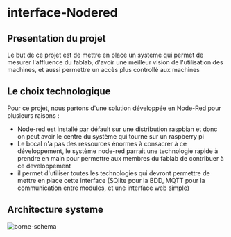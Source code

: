 # interface-Nodered

## Presentation du projet

Le but de ce projet est de mettre en place un systeme qui permet de mesurer l'affluence du fablab, d'avoir une meilleur vision de l'utilisation des machines, et aussi permettre un accès plus controllé aux machines

## Le choix technologique

Pour ce projet, nous partons d'une solution développée en Node-Red pour plusieurs raisons :
 - Node-red est installé par défault sur une distribution raspbian et donc on peut avoir le centre du système qui tourne sur un raspberry pi
 - Le bocal n'a pas des ressources énormes à consacrer à ce développement, le système node-red parrait une technologie rapide à prendre en main pour permettre aux membres du fablab de contribuer à ce developpement
 - il permet d'utiliser toutes les technologies qui devront permettre de mettre en place cette interface (SQlite pour la BDD, MQTT pour la communication entre modules, et une interface web simple)

## Architecture systeme

![borne-schema](https://user-images.githubusercontent.com/10775713/116858218-53befb00-abfe-11eb-9f73-2e6fd7e51082.png)
